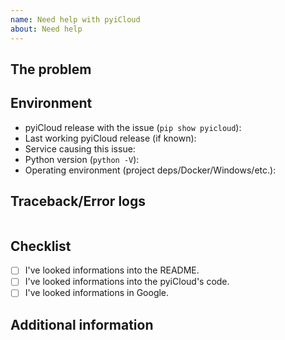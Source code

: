```yaml
---
name: Need help with pyiCloud
about: Need help
---
```

<!-- READ THIS FIRST:
  - Make sure you are running the latest version of pyiCloud before requesting a support: https://github.com/picklepete/pyicloud/releases
  - Provide as many details as possible. Paste logs, configuration samples and code into the backticks.
  DO NOT DELETE ANY TEXT from this template! Otherwise, your request may be closed without comment.
-->
## The problem
<!-- 
  Describe the issue you are experiencing here to communicate to the maintainers.
  Tell us what you were trying to do and what happened instead.
-->


## Environment
<!--
  Provide details about the versions you are using, which helps us to reproduce
  and find the issue quickly.
-->

- pyiCloud release with the issue (`pip show pyicloud`): 
- Last working pyiCloud release (if known): 
- Service causing this issue: 
- Python version (`python -V`): 
- Operating environment (project deps/Docker/Windows/etc.): 


## Traceback/Error logs
<!--
  If you come across any trace or error logs, please provide them.
-->

```shell

```

## Checklist
<!--
  Put an `x` in the boxes that apply.
  You can also fill these out after creating the support request via the UI.
-->

- [ ] I've looked informations into the README.
- [ ] I've looked informations into the pyiCloud's code.
- [ ] I've looked informations in Google.

## Additional information


